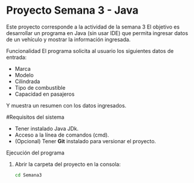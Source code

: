 # Proyecto Semana 3 - Java

Este proyecto corresponde a la actividad de la semana 3 
El objetivo es desarrollar un programa en Java (sin usar IDE) que permita ingresar datos de un vehículo y mostrar la información ingresada.  

Funcionalidad
El programa solicita al usuario los siguientes datos de entrada:
- Marca
- Modelo
- Cilindrada
- Tipo de combustible
- Capacidad en pasajeros

Y muestra un resumen con los datos ingresados.  

#Requisitos del sistema
- Tener instalado Java JDk.
- Acceso a la línea de comandos (cmd).
- (Opcional) Tener **Git** instalado para versionar el proyecto.

Ejecución del programa
1. Abrir la carpeta del proyecto en la consola:  
   ```bash
   cd Semana3
